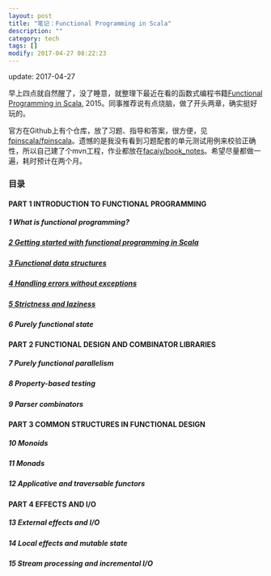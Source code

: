 ```yaml
---
layout: post
title: "笔记：Functional Programming in Scala"
description: ""
category: tech
tags: []
modify: 2017-04-27 08:22:23
---
```


update: 2017-04-27

早上四点就自然醒了，没了睡意，就整理下最近在看的函数式编程书籍[Functional Programming in Scala](https://www.manning.com/books/functional-programming-in-scala), 2015。同事推荐说有点烧脑，做了开头两章，确实挺好玩的。

官方在Github上有个仓库，放了习题、指导和答案，很方便，见[fpinscala/fpinscala](https://github.com/fpinscala/fpinscala)。遗憾的是我没有看到习题配套的单元测试用例来校验正确性，所以自己建了个mvn工程，作业都放在[facaiy/book_notes](https://github.com/facaiy/book_notes/tree/master/Manning_Functional_Programming_in_Scala/functional-programming)。希望尽量都做一遍，耗时预计在两个月。


### 目录

#### PART 1 INTRODUCTION TO FUNCTIONAL PROGRAMMING

##### 1 What is functional programming?

##### [2 Getting started with functional programming in Scala](https://github.com/facaiy/book_notes/blob/master/Manning_Functional_Programming_in_Scala/functional-programming/src/main/scala/io/github/facaiy/ChapterTwo.scala)

##### [3 Functional data structures](https://github.com/facaiy/book_notes/tree/master/Manning_Functional_Programming_in_Scala/functional-programming/src/main/scala/io/github/facaiy/c3)

##### [4 Handling errors without exceptions](https://github.com/facaiy/book_notes/tree/master/Manning_Functional_Programming_in_Scala/functional-programming/src/main/scala/io/github/facaiy/c4)

##### [5 Strictness and laziness](https://github.com/facaiy/book_notes/blob/master/Manning_Functional_Programming_in_Scala/functional-programming/src/main/scala/io/github/facaiy/c5/Stream.scala)

##### 6 Purely functional state


#### PART 2 FUNCTIONAL DESIGN AND COMBINATOR LIBRARIES

##### 7 Purely functional parallelism

##### 8 Property-based testing

##### 9 Parser combinators


#### PART 3 COMMON STRUCTURES IN FUNCTIONAL DESIGN

##### 10 Monoids

##### 11 Monads

##### 12 Applicative and traversable functors


#### PART 4 EFFECTS AND I/O

##### 13 External effects and I/O

##### 14 Local effects and mutable state

##### 15 Stream processing and incremental I/O
